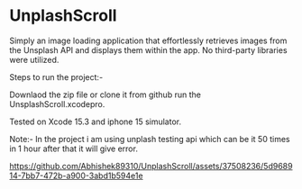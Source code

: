 # UnplashScroll
Simply an image loading application that effortlessly retrieves images from the Unsplash API and displays them within the app. No third-party libraries were utilized.

Steps to run the project:- 

Downlaod the zip file or clone it from github 
run the UnsplashScroll.xcodepro.

Tested on Xcode 15.3 and iphone 15 simulator.

Note:- In the project i am using unplash testing api which can be it 50 times in 1 hour after that it will give error.

https://github.com/Abhishek89310/UnplashScroll/assets/37508236/5d968914-7bb7-472b-a900-3abd1b594e1e

